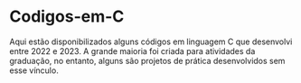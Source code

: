 # Codigos-em-C
Aqui estão disponibilizados alguns códigos em linguagem C que desenvolvi entre 2022 e 2023. A grande maioria foi criada para atividades da graduação, no entanto, alguns são projetos de prática desenvolvidos sem esse vínculo. 
